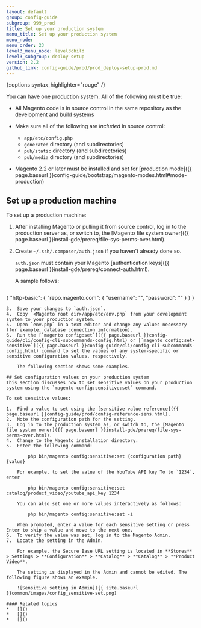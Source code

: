 ```yaml
---
layout: default
group: config-guide
subgroup: 999_prod
title: Set up your production system
menu_title: Set up your production system
menu_node: 
menu_order: 23
level3_menu_node: level3child
level3_subgroup: deploy-setup
version: 2.2
github_link: config-guide/prod/prod_deploy-setup-prod.md
---
```


{::options syntax_highlighter="rouge" /}

You can have one production system. All of the following must be true:

*	All Magento code is in source control in the same repository as the development and build systems
*	Make sure all of the following are _included_ in source control:

	*	`app/etc/config.php` 
	*	`generated` directory (and subdirectories)
	*	`pub/static` directory (and subdirectories)
	*	`pub/media` directory (and subdirectories)

*	Magento 2.2 or later must be installed and set for [production mode]({{ page.baseurl }}config-guide/bootstrap/magento-modes.html#mode-production)

## Set up a production machine
To set up a production machine:

1.	After installing Magento or pulling it from source control, log in to the production server as, or switch to, the [Magento file system owner]({{ page.baseurl }}install-gde/prereq/file-sys-perms-over.html).
2.	Create `~/.ssh/.composer/auth.json` if you haven't already done so.

	`auth.json` must contain your Magento [authentication keys]({{ page.baseurl }}install-gde/prereq/connect-auth.html).

	A sample follows:

	``` json
{
   "http-basic": {
         "repo.magento.com": {
         "username": "<your public key>",
         "password": "<your private key>"
      }
    }
 }
```
3.	Save your changes to `auth.json`.
4.	Copy `<Magento root dir>/app/etc/env.php` from your development system to your production system.
5.	Open `env.php` in a text editor and change any values necessary (for example, database connection information).
6.	Run the [`magento config:set`]({{ page.baseurl }}config-guide/cli/config-cli-subcommands-config.html) or [`magento config:set-sensitive`]({{ page.baseurl }}config-guide/cli/config-cli-subcommands-config.html) command to set the values of any system-specific or sensitive configuration values, respectively.

	The following section shows some examples.

## Set configuration values on your production system
This section discusses how to set sensitive values on your production system using the `magento config:sensitive:set` command.

To set sensitive values:

1.	Find a value to set using the [sensitive value reference]({{ page.baseurl }}config-guide/prod/config-reference-sens.html).
2.	Note the configuration path for the setting.
3.	Log in to the production system as, or switch to, the [Magento file system owner]({{ page.baseurl }}install-gde/prereq/file-sys-perms-over.html).
4.	Change to the Magento installation directory.
5.	Enter the following command:

		php bin/magento config:sensitive:set {configuration path} {value}

	For example, to set the value of the YouTube API key To to `1234`, enter

		php bin/magento config:sensitive:set catalog/product_video/youtube_api_key 1234

	You can also set one or more values interactively as follows:

		php bin/magento config:sensitive:set -i

	When prompted, enter a value for each sensitive setting or press Enter to skip a value and move to the next one.
6.	To verify the value was set, log in to the Magento Admin.
7.	Locate the setting in the Admin.

	For example, the Secure Base URL setting is located in **Stores** > Settings > **Configuration** > **Catalog** > **Catalog** > **Product Video**.

	The setting is displayed in the Admin and cannot be edited. The following figure shows an example.

	![Sensitive setting in Admin]({{ site.baseurl }}common/images/config_sensitive-set.png)

#### Related topics
*	[]()
*	[]()
*	[]()
